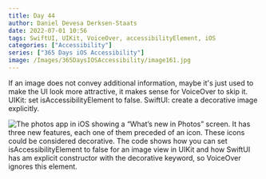 ```yaml
---
title: Day 44
author: Daniel Devesa Derksen-Staats
date: 2022-07-01 10:56
tags: SwiftUI, UIKit, VoiceOver, accessibilityElement, iOS
categories: ["Accessibility"]
series: ["365 Days iOS Accessibility"]
image: /Images/365DaysIOSAccessibility/image161.jpg
---
```


If an image does not convey additional information, maybe it's just used to make the UI look more attractive, it makes sense for VoiceOver to skip it. UIKit: set isAccessibilityElement to false. SwiftUI: create a decorative image explicitly.

![The photos app in iOS showing a “What’s new in Photos” screen. It has three new features, each one of them preceded of an icon. These icons could be considered decorative. The code shows how you can set isAccessibilityElement to false for an image view in UIKit and how SwiftUI has am explicit constructor with the decorative keyword, so VoiceOver ignores this element.](/Images/365DaysIOSAccessibility/image161.jpg)